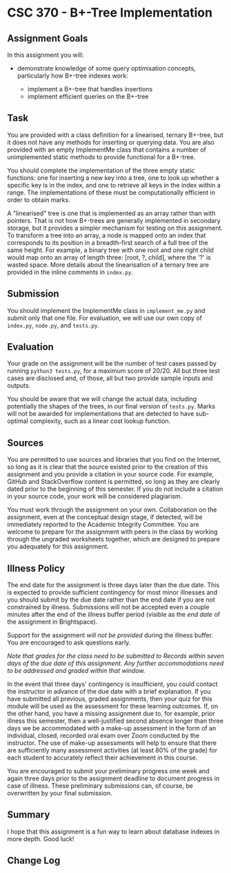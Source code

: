 # CSC 370 - B+-Tree Implementation

## Assignment Goals

In this assignment you will:

  * demonstrate knowledge of some query optimisation concepts, particularly how B+-tree indexes work:

    + implement a B+-tree that handles insertions 
    + implement efficient queries on the B+-tree 

## Task

You are provided with a class definition for a linearised, ternary B+-tree, but it does not have any methods for inserting or querying data. You are also provided with an empty ImplementMe class that contains a number of unimplemented static methods to provide functional for a B+-tree. 

You should complete the implementation of the three empty static functions: one for inserting a new key into a tree, one to look up whether a specific key is in the index, and one to retrieve all keys in the index within a range. The implementations of these must be computationally efficient in order to obtain marks.

A "linearised" tree is one that is implemented as an array rather than with pointers. That is not how B+-trees are generally implemented in secondary storage, but it provides a simpler mechanism for testing on this assignment. To transform a tree into an array, a node is mapped onto an index that corresponds to its position in a breadth-first search of a full tree of the same height. For example, a binary tree with one root and one right child would map onto an array of length three: [root, ?, child], where the '?' is wasted space. More details about the linearisation of a ternary tree are provided in the inline comments in `index.py`.


## Submission

You should implement the ImplementMe class in `implement_me.py` and submit only that one file. For evaluation, we will use our own copy of `index.py`, `node.py`, and `tests.py`. 

## Evaluation

Your grade on the assignment will be the number of test cases passed by running `python3 tests.py`, for a maximum score of 20/20. All but three test cases are disclosed and, of those, all but two provide sample inputs and outputs.

You should be aware that we will change the actual data, including potentially the shapes of the trees, in our final version of `tests.py`. Marks will not be awarded for implementations that are detected to have sub-optimal complexity, such as a linear cost lookup function. 

## Sources

You are permitted to use sources and libraries that you find on the Internet, so long as it is clear that the source existed prior to the creation of this assignment and you provide a citation in your source code. For example, GitHub and StackOverflow content is permitted, so long as they are clearly dated prior to the beginning of this semester. If you do not include a citation in your source code, your work will be considered plagiarism.

You must work through the assignment on your own. Collaboration on the assignment, even at the conceptual design stage, if detected, will be immediately reported to the Academic Integrity Committee. You are welcome to prepare for the assignment with peers in the class by working through the ungraded worksheets together, which are designed to prepare you adequately for this assignment.

## Illness Policy

The end date for the assignment is three days later than the due date. This is expected to provide sufficient contingency for most minor illnesses and you should submit by the due date rather than the end date if you are not constrained by illness. Submissions will not be accepted even a couple minutes after the end of the illness buffer period (visible as the _end date_ of the assignment in Brightspace).

Support for the assignment _will not be provided_ during the illness buffer. You are encouraged to ask questions early.

_Note that grades for the class need to be submitted to Records within seven days of the due date of this assignment. Any further accommodations need to be addressed and graded within that window._

In the event that three days' contingency is insufficient, you could contact the instructor in advance of the due date with a brief explanation. If you have submitted all previous, graded assignments, then your quiz for this module will be used as the assessment for these learning outcomes. If, on the other hand, you have a missing assignment due to, for example, prior illness this semester, then a well-justified second absence longer than three days we be accommodated with a make-up assessment in the form of an individual, closed, recorded oral exam over Zoom conducted by the instructor. The use of make-up assessments will help to ensure that there are sufficiently many assessment activities (at least 80% of the grade) for each student to accurately reflect their achievement in this course.

You are encouraged to submit your preliminary progress one week and again three days prior to the assignment deadline to document progress in case of illness. These preliminary submissions can, of course, be overwritten by your final submission.

## Summary

I hope that this assignment is a fun way to learn about database indexes in more depth. Good luck!

## Change Log

